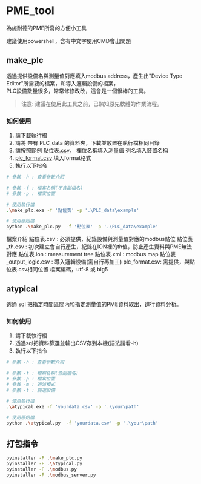 # PME_tool

為施耐德的PME所寫的方便小工具

建議使用powershell，含有中文字使用CMD會出問題

## make_plc

透過提供設備名與測量值對應填入modbus address，產生出"Device Type Editor"所需要的檔案，和導入邏輯設備的檔案，  
PLC設備數量很多，常常修修改改，這會是一個很棒的工具。

> 注意: 建議在使用此工具之前，已熟知原先軟體的作業流程。

### 如何使用

1. 請下載執行檔
2. 請將 帶有 PLC_data 的資料夾，下載並放置在執行檔相同目錄
3. 請按照範例 [點位表.csv](PLC_data/example/點位表.csv)，
   欄位名稱填入測量值
   列名填入裝置名稱
4. [plc_format.csv](PLC_data/plc_format.csv) 填入format格式
5. 執行以下指令

```bash
# 參數 -h : 查看參數介紹

# 參數 -f : 檔案名稱(不含副檔名)
# 參數 -p : 檔案位置

# 使用執行檔
.\make_plc.exe -f '點位表' -p '.\PLC_data\example'

# 使用原始檔
python .\make_plc.py  -f '點位表' -p '.\PLC_data\example'
```

檔案介紹
   點位表.csv : 必須提供，紀錄設備與測量值對應的modbus點位
   點位表_th.csv : 初次建立會自行產生，紀錄在ION裡的th值，防止產生資料與PME無法對應
   點位表.ion : measurement tree
   點位表.xml : modbus map
   點位表_output_logic.csv : 導入邏輯設備(需自行再加工)
   plc_format.csv: 需提供，與點位表.csv相同位置
   檔案編碼，utf-8 或 big5


## atypical

透過 sql 把指定時間區間內和指定測量值的PME資料取出，進行資料分析。

### 如何使用

1. 請下載執行檔
2. 透過sql把資料篩選並輸出CSV存到本機(語法請看-h)
3. 執行以下指令

```bash
# 參數 -h : 查看參數介紹

# 參數 -f : 檔案名稱(含副檔名)
# 參數 -p : 檔案位置
# 參數 -m : 過濾模式
# 參數 -t : 篩選設備

# 使用執行檔
.\atypical.exe -f 'yourdata.csv' -p '.\your\path'

# 使用原始檔
python .\atypical.py  -f 'yourdata.csv' -p '.\your\path'
```


## 打包指令

```bash
pyinstaller -F .\make_plc.py
pyinstaller -F .\atypical.py
pyinstaller -F .\modbus.py
pyinstaller -F .\modbus_server.py
```
